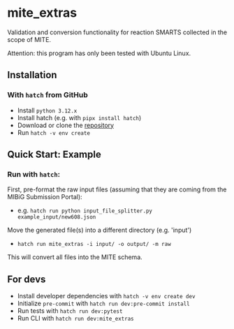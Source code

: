 mite_extras
==========

Validation and conversion functionality for reaction SMARTS collected in the scope of MITE.

Attention: this program has only been tested with Ubuntu Linux.

## Installation

### With `hatch` from GitHub
- Install `python 3.12.x`
- Install hatch (e.g. with `pipx install hatch`)
- Download or clone the [repository](https://github.com/mmzdouc/mite_extras)
- Run `hatch -v env create`

## Quick Start: Example

### Run with `hatch`:

First, pre-format the raw input files (assuming that they are coming from the MIBiG Submission Portal):

- e.g. `hatch run python input_file_splitter.py example_input/new608.json`

Move the generated file(s) into a different directory (e.g. 'input')

- `hatch run mite_extras -i input/ -o output/ -m raw`

This will convert all files into the MITE schema.

## For devs

- Install developer dependencies with `hatch -v env create dev`
- Initialize `pre-commit` with `hatch run dev:pre-commit install`
- Run tests with `hatch run dev:pytest`
- Run CLI with `hatch run dev:mite_extras`